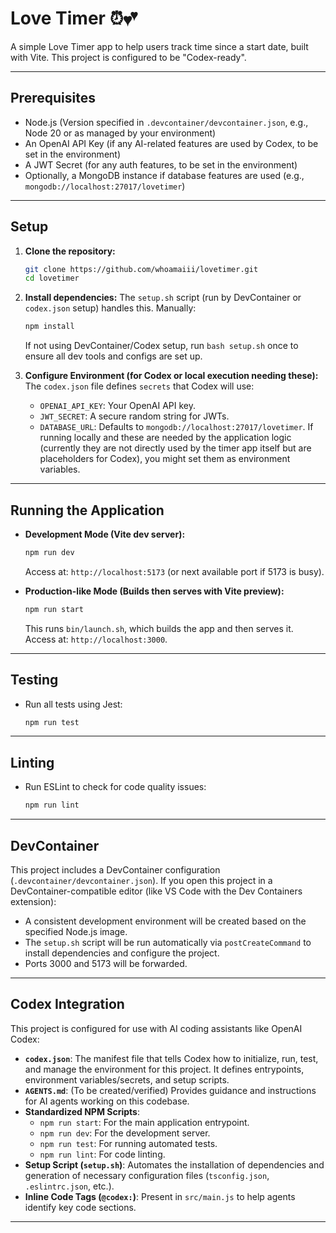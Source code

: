 # Love Timer ⏰💕

A simple Love Timer app to help users track time since a start date, built with Vite. This project is configured to be "Codex-ready".

---

## Prerequisites

- Node.js (Version specified in `.devcontainer/devcontainer.json`, e.g., Node 20 or as managed by your environment)
- An OpenAI API Key (if any AI-related features are used by Codex, to be set in the environment)
- A JWT Secret (for any auth features, to be set in the environment)
- Optionally, a MongoDB instance if database features are used (e.g., `mongodb://localhost:27017/lovetimer`)

---

## Setup

1.  **Clone the repository:**
    ```bash
    git clone https://github.com/whoamaiii/lovetimer.git
    cd lovetimer
    ```

2.  **Install dependencies:**
    The `setup.sh` script (run by DevContainer or `codex.json` setup) handles this. Manually:
    ```bash
    npm install
    ```
    If not using DevContainer/Codex setup, run `bash setup.sh` once to ensure all dev tools and configs are set up.

3.  **Configure Environment (for Codex or local execution needing these):**
    The `codex.json` file defines `secrets` that Codex will use:
    - `OPENAI_API_KEY`: Your OpenAI API key.
    - `JWT_SECRET`: A secure random string for JWTs.
    - `DATABASE_URL`: Defaults to `mongodb://localhost:27017/lovetimer`.
    If running locally and these are needed by the application logic (currently they are not directly used by the timer app itself but are placeholders for Codex), you might set them as environment variables.

---

## Running the Application

-   **Development Mode (Vite dev server):**
    ```bash
    npm run dev
    ```
    Access at: `http://localhost:5173` (or next available port if 5173 is busy).

-   **Production-like Mode (Builds then serves with Vite preview):**
    ```bash
    npm run start
    ```
    This runs `bin/launch.sh`, which builds the app and then serves it.
    Access at: `http://localhost:3000`.

---

## Testing

-   Run all tests using Jest:
    ```bash
    npm run test
    ```

---

## Linting

-   Run ESLint to check for code quality issues:
    ```bash
    npm run lint
    ```

---

## DevContainer

This project includes a DevContainer configuration (`.devcontainer/devcontainer.json`). If you open this project in a DevContainer-compatible editor (like VS Code with the Dev Containers extension):
- A consistent development environment will be created based on the specified Node.js image.
- The `setup.sh` script will be run automatically via `postCreateCommand` to install dependencies and configure the project.
- Ports 3000 and 5173 will be forwarded.

---

## Codex Integration

This project is configured for use with AI coding assistants like OpenAI Codex:

-   **`codex.json`**: The manifest file that tells Codex how to initialize, run, test, and manage the environment for this project. It defines entrypoints, environment variables/secrets, and setup scripts.
-   **`AGENTS.md`**: (To be created/verified) Provides guidance and instructions for AI agents working on this codebase.
-   **Standardized NPM Scripts**:
    -   `npm run start`: For the main application entrypoint.
    -   `npm run dev`: For the development server.
    -   `npm run test`: For running automated tests.
    -   `npm run lint`: For code linting.
-   **Setup Script (`setup.sh`)**: Automates the installation of dependencies and generation of necessary configuration files (`tsconfig.json`, `.eslintrc.json`, etc.).
-   **Inline Code Tags (`@codex:`)**: Present in `src/main.js` to help agents identify key code sections.

---

